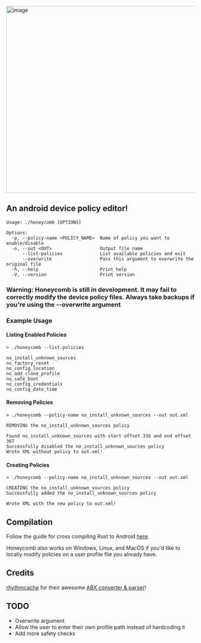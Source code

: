 <img width="1920" height="500" alt="image" src="https://github.com/user-attachments/assets/2f8802ed-45fc-413b-b5e1-a6a63e3b1b29" />

## An android device policy editor!
```
Usage: ./honeycomb [OPTIONS]

Options:
  -p, --policy-name <POLICY_NAME>  Name of policy you want to enable/disable
  -o, --out <OUT>                  Output file name
      --list-policies              List available policies and exit
      --overwrite                  Pass this argument to overwrite the original file
  -h, --help                       Print help
  -V, --version                    Print version
```
### Warning: Honeycomb is still in development. It may fail to correctly modify the device policy files. Always take backups if you're using the --overwrite argument

### Example Usage

#### Listing Enabled Policies
```
> ./honeycomb --list-policies

no_install_unknown_sources
no_factory_reset
no_config_location
no_add_clone_profile
no_safe_boot
no_config_credentials
no_config_date_time
```

#### Removing Policies
```
> ./honeycomb --policy-name no_install_unknown_sources --out out.xml

REMOVING the no_install_unknown_sources policy

Found no_install_unknown_sources with start offset 336 and end offset 367
Successfully disabled the no_install_unknown_sources policy
Wrote XML without policy to out.xml!
```
#### Creating Policies
```
> ./honeycomb --policy-name no_install_unknown_sources --out out.xml

CREATING the no_install_unknown_sources policy
Successfully added the no_install_unknown_sources policy

Wrote XML with the new policy to out.xml!
```

## Compilation
Follow the guide for cross compiling Rust to Android [here](https://mozilla.github.io/firefox-browser-architecture/experiments/2017-09-21-rust-on-android.html).

Honeycomb also works on Windows, Linux, and MacOS if you'd like to locally modify policies on a user profile file you already have.

## Credits
[rhythmcache](https://github.com/rhythmcache/) for their awesome [ABX converter & parser](https://github.com/rhythmcache/abx2xml-rs/)! 

## TODO
- Overwrite argument
- Allow the user to enter their own profile path instead of hardcoding it
- Add more safety checks
